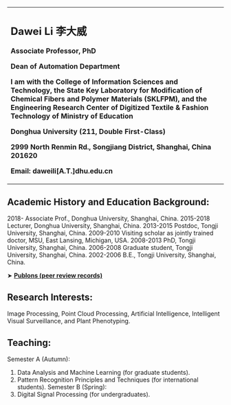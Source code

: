 
<!-- 注释掉该句# Welcome to Dawei Li's Personal Homepage! -->

<table border="0">
  <tr>
    <td width="100%">
      <h2>Dawei Li 李大威</h2>
      <p><b>Associate Professor, PhD</b></p>
      <p><b>Dean of Automation Department</b></p>
      <p><b>I am with the College of Information Sciences and Technology, 
        the State Key Laboratory for Modification of Chemical Fibers and Polymer Materials (SKLFPM), and the Engineering Research Center of Digitized Textile & Fashion Technology of Ministry of Education</b></p>
      <p><b>Donghua University (211, Double First-Class)</b></p>
      <p><b>2999 North Renmin Rd., Songjiang District, Shanghai, China 201620</b></p>
      <p><b>Email: daweili[A.T.]dhu.edu.cn</b></p>
    </td>
  </tr>
</table>

## Academic History and Education Background:
2018-      Associate Prof., Donghua University, Shanghai, China.
2015-2018  Lecturer, Donghua University, Shanghai, China.
2013-2015  Postdoc, Tongji University, Shanghai, China.
2009-2010  Visiting scholar as jointly trained doctor, MSU, East Lansing, Michigan, USA.
2008-2013  PhD, Tongji University, Shanghai, China.
2006-2008  Graduate student, Tongji University, Shanghai, China.
2002-2006  B.E., Tongji University, Shanghai, China.

<p>➤ <a href="https://publons.com/researcher/3014495/yinghao-shan"><strong>Publons (peer review records)</strong></a></p>

## Research Interests:
Image Processing, Point Cloud Processing, Artificial Intelligence, Intelligent Visual Surveillance, and Plant Phenotyping.

## Teaching:
Semester A (Autumn): 
1.	Data Analysis and Machine Learning (for graduate students). 
2.	Pattern Recognition Principles and Techniques (for international students).
Semester B (Spring): 
1.	Digital Signal Processing (for undergraduates).


